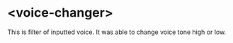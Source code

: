 # \<voice-changer\>

This is filter of inputted voice. It was able to change voice tone high or low.

